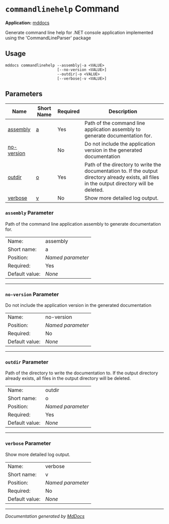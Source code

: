 # `commandlinehelp` Command

**Application:** [mddocs](../commandline.md)

Generate command line help for .NET console application implemented using the 'CommandLineParser' package

## Usage

```
mddocs commandlinehelp --assembly|-a <VALUE>
                       [--no-version <VALUE>]
                       --outdir|-o <VALUE>
                       [--verbose|-v <VALUE>]
```

## Parameters

| Name                                | Short Name               | Required | Description                                                                                                                                     |
| ----------------------------------- | ------------------------ | -------- | ----------------------------------------------------------------------------------------------------------------------------------------------- |
| [assembly](#assembly-parameter)     | [a](#assembly-parameter) | Yes      | Path of the command line application assembly to generate documentation for.                                                                    |
| [no\-version](#noversion-parameter) |                          | No       | Do not include the application version in the generated documentation                                                                           |
| [outdir](#outdir-parameter)         | [o](#outdir-parameter)   | Yes      | Path of the directory to write the documentation to. If the output directory already exists, all files in the output directory will be deleted. |
| [verbose](#verbose-parameter)       | [v](#verbose-parameter)  | No       | Show more detailed log output.                                                                                                                  |

### `assembly` Parameter

Path of the command line application assembly to generate documentation for.

|                |                   |
| -------------- | ----------------- |
| Name:          | assembly          |
| Short name:    | a                 |
| Position:      | *Named parameter* |
| Required:      | Yes               |
| Default value: | *None*            |
___

### `no-version` Parameter

Do not include the application version in the generated documentation

|                |                   |
| -------------- | ----------------- |
| Name:          | no\-version       |
| Position:      | *Named parameter* |
| Required:      | No                |
| Default value: | *None*            |
___

### `outdir` Parameter

Path of the directory to write the documentation to. If the output directory already exists, all files in the output directory will be deleted.

|                |                   |
| -------------- | ----------------- |
| Name:          | outdir            |
| Short name:    | o                 |
| Position:      | *Named parameter* |
| Required:      | Yes               |
| Default value: | *None*            |
___

### `verbose` Parameter

Show more detailed log output.

|                |                   |
| -------------- | ----------------- |
| Name:          | verbose           |
| Short name:    | v                 |
| Position:      | *Named parameter* |
| Required:      | No                |
| Default value: | *None*            |
___

*Documentation generated by [MdDocs](https://github.com/ap0llo/mddocs)*
